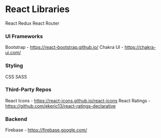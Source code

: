 # React Libraries
React Redux
React Router

### UI Frameworks
Bootstrap - https://react-bootstrap.github.io/
Chakra UI - https://chakra-ui.com/

### Styling
CSS
SASS

### Third-Party Repos
React Icons - https://react-icons.github.io/react-icons
React Ratings - https://github.com/ekeric13/react-ratings-declarative

### Backend
Firebase - https://firebase.google.com/
